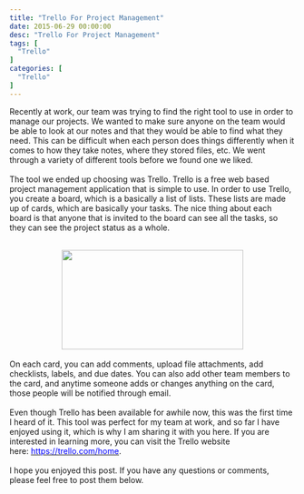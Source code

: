```yaml
---
title: "Trello For Project Management"
date: 2015-06-29 00:00:00
desc: "Trello For Project Management"
tags: [
  "Trello"
]
categories: [
  "Trello"
]
---
```


Recently at work, our team was trying to find the right tool to use in order to manage our projects. We wanted to make sure anyone on the team would be able to look at our notes and that they would be able to find what they need. This can be difficult when each person does things differently when it comes to how they take notes, where they stored files, etc. We went through a variety of different tools before we found one we liked.<br />
<br />
The tool we ended up choosing was Trello. Trello is a free web based project management application that is simple to use. In order to use Trello, you create a board, which is a basically a list of lists. These lists are made up of cards, which are basically your tasks. The nice thing about each board is that anyone that is invited to the board can see all the tasks, so they can see the project status as a whole.<br />
<br />
<div class="separator" style="clear: both; text-align: center;">
<a href="http://1.bp.blogspot.com/-mLUHnmR8C54/VZE5Q8goOiI/AAAAAAAAASs/qIHdCgB1iJE/s1600/2015-06-29_0821.png" imageanchor="1" style="margin-left: 1em; margin-right: 1em;"><img border="0" height="175" src="https://1.bp.blogspot.com/-mLUHnmR8C54/VZE5Q8goOiI/AAAAAAAAASs/qIHdCgB1iJE/s320/2015-06-29_0821.png" width="320" /></a></div>
<br />
On each card, you can add comments, upload file attachments, add checklists, labels, and due dates. You can also add other team members to the card, and anytime someone adds or changes anything on the card, those people will be notified through email.<br />
<br />
Even though Trello has been available for awhile now, this was the first time I heard of it. This tool was perfect for my team at work, and so far I have enjoyed using it, which is why I am sharing it with you here. If you are interested in learning more, you can visit the Trello website here:&nbsp;<a href="https://trello.com/home"><span style="color: blue;">https://trello.com/home</span></a>.<br />
<br />
I hope you enjoyed this post. If you have any questions or comments, please feel free to post them below.<br />
<br />